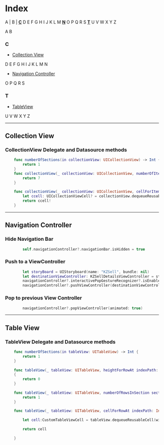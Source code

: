 # Index

A | B | [**C**](#c) D E F G H I J K L M [**N**](#t) O P Q R S [**T**](#t) U V W X Y Z

A
B

### C  
* [Collection View](#collection-view)

D
E
F
G
H
I
J
K
L
M
N
* [Navigation Controller](#navigation-controller)

O
P
Q
R
S

### T  
* [TableView](#table-view)


U
V
W
X
Y
Z

---
## Collection View
### CollectionView Delegate and Datasource methods

```swift
    func numberOfSections(in collectionView: UICollectionView) -> Int {
        return 1
    }
    func collectionView(_ collectionView: UICollectionView, numberOfItemsInSection section: Int) -> Int {
        return 7
    }
    
    func collectionView(_ collectionView: UICollectionView, cellForItemAt indexPath: IndexPath) -> UICollectionViewCell {
        let ccell: UICollectionViewCell? = collectionView.dequeueReusableCell(withReuseIdentifier: "cellIdentifier", for: indexPath)
        return ccell!
    }
```
---
## Navigation Controller
### Hide Navigation Bar
```swift
        self.navigationController?.navigationBar.isHidden = true
```

### Push to a ViewController
```swift
        let storyBoard = UIStoryboard(name: "KZSell", bundle: nil)
        let destinationViewController: KZSellDetailsViewController = storyBoard.instantiateViewController(withIdentifier: "addressDetailsVC") as! KZSellDetailsViewController
        navigationController?.interactivePopGestureRecognizer?.isEnabled = false
        navigationController?.pushViewController(destinationViewController, animated: true)
```

### Pop to previous View Controller
```swift
        navigationController?.popViewController(animated: true)
```
---
## Table View
### TableView Delegate and Datasource methods

```swift
    func numberOfSections(in tableView: UITableView) -> Int {
        return 1
    }
    
    func tableView(_ tableView: UITableView, heightForRowAt indexPath: IndexPath) -> CGFloat
    {
        return 0
    }
    
    func tableView(_ tableView: UITableView, numberOfRowsInSection section: Int) -> Int {
        return 1
    }
    
    func tableView(_ tableView: UITableView, cellForRowAt indexPath: IndexPath) -> UITableViewCell {
        
        let cell:CustomTableViewCell = tableView.dequeueReusableCell(withIdentifier: "cellIdentifier", for: indexPath) as! CustomTableViewCell
        
        return cell
        
    }
```
